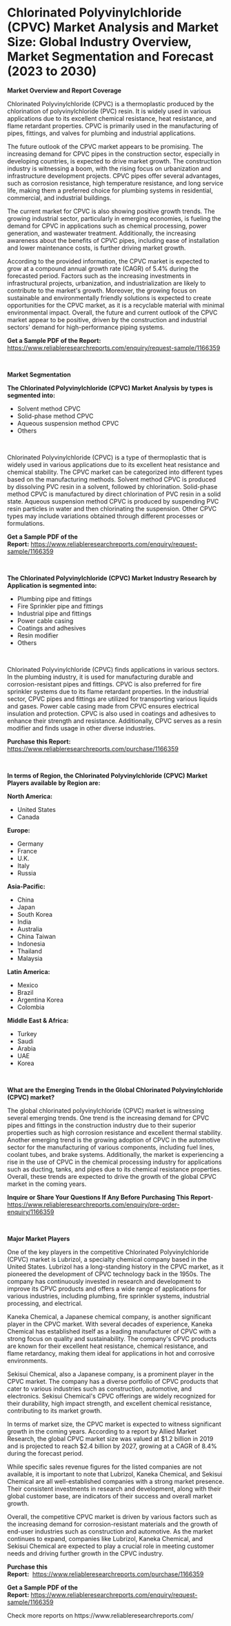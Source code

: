 <p><h1>Chlorinated Polyvinylchloride (CPVC) Market Analysis and Market Size: Global Industry Overview, Market Segmentation and Forecast (2023 to 2030)</h1></p><p><strong>Market Overview and Report Coverage</strong></p>
<p><p>Chlorinated Polyvinylchloride (CPVC) is a thermoplastic produced by the chlorination of polyvinylchloride (PVC) resin. It is widely used in various applications due to its excellent chemical resistance, heat resistance, and flame retardant properties. CPVC is primarily used in the manufacturing of pipes, fittings, and valves for plumbing and industrial applications.</p><p>The future outlook of the CPVC market appears to be promising. The increasing demand for CPVC pipes in the construction sector, especially in developing countries, is expected to drive market growth. The construction industry is witnessing a boom, with the rising focus on urbanization and infrastructure development projects. CPVC pipes offer several advantages, such as corrosion resistance, high temperature resistance, and long service life, making them a preferred choice for plumbing systems in residential, commercial, and industrial buildings.</p><p>The current market for CPVC is also showing positive growth trends. The growing industrial sector, particularly in emerging economies, is fueling the demand for CPVC in applications such as chemical processing, power generation, and wastewater treatment. Additionally, the increasing awareness about the benefits of CPVC pipes, including ease of installation and lower maintenance costs, is further driving market growth.</p><p>According to the provided information, the CPVC market is expected to grow at a compound annual growth rate (CAGR) of 5.4% during the forecasted period. Factors such as the increasing investments in infrastructural projects, urbanization, and industrialization are likely to contribute to the market's growth. Moreover, the growing focus on sustainable and environmentally friendly solutions is expected to create opportunities for the CPVC market, as it is a recyclable material with minimal environmental impact. Overall, the future and current outlook of the CPVC market appear to be positive, driven by the construction and industrial sectors' demand for high-performance piping systems.</p></p>
<p><strong>Get a Sample PDF of the Report:</strong> <a href="https://www.reliableresearchreports.com/enquiry/request-sample/1166359">https://www.reliableresearchreports.com/enquiry/request-sample/1166359</a></p>
<p>&nbsp;</p>
<p><strong>Market Segmentation</strong></p>
<p><strong>The Chlorinated Polyvinylchloride (CPVC) Market Analysis by types is segmented into:</strong></p>
<p><ul><li>Solvent method CPVC</li><li>Solid-phase method CPVC</li><li>Aqueous suspension method CPVC</li><li>Others</li></ul></p>
<p>&nbsp;</p>
<p><p>Chlorinated Polyvinylchloride (CPVC) is a type of thermoplastic that is widely used in various applications due to its excellent heat resistance and chemical stability. The CPVC market can be categorized into different types based on the manufacturing methods. Solvent method CPVC is produced by dissolving PVC resin in a solvent, followed by chlorination. Solid-phase method CPVC is manufactured by direct chlorination of PVC resin in a solid state. Aqueous suspension method CPVC is produced by suspending PVC resin particles in water and then chlorinating the suspension. Other CPVC types may include variations obtained through different processes or formulations.</p></p>
<p><strong>Get a Sample PDF of the Report:</strong>&nbsp;<a href="https://www.reliableresearchreports.com/enquiry/request-sample/1166359">https://www.reliableresearchreports.com/enquiry/request-sample/1166359</a></p>
<p>&nbsp;</p>
<p><strong>The Chlorinated Polyvinylchloride (CPVC) Market Industry Research by Application is segmented into:</strong></p>
<p><ul><li>Plumbing pipe and fittings</li><li>Fire Sprinkler pipe and fittings</li><li>Industrial pipe and fittings</li><li>Power cable casing</li><li>Coatings and adhesives</li><li>Resin modifier</li><li>Others</li></ul></p>
<p>&nbsp;</p>
<p><p>Chlorinated Polyvinylchloride (CPVC) finds applications in various sectors. In the plumbing industry, it is used for manufacturing durable and corrosion-resistant pipes and fittings. CPVC is also preferred for fire sprinkler systems due to its flame retardant properties. In the industrial sector, CPVC pipes and fittings are utilized for transporting various liquids and gases. Power cable casing made from CPVC ensures electrical insulation and protection. CPVC is also used in coatings and adhesives to enhance their strength and resistance. Additionally, CPVC serves as a resin modifier and finds usage in other diverse industries.</p></p>
<p><strong>Purchase this Report:</strong>&nbsp; <a href="https://www.reliableresearchreports.com/purchase/1166359">https://www.reliableresearchreports.com/purchase/1166359</a></p>
<p>&nbsp;</p>
<p><strong>In terms of Region, the Chlorinated Polyvinylchloride (CPVC) Market Players available by Region are:</strong></p>
<p>
    <p> <strong> North America: </strong>
        <ul>
            <li>United States</li>
            <li>Canada</li>
        </ul>
        </p> 
    <p> <strong> Europe: </strong>
        <ul>
            <li>Germany</li>
            <li>France</li>
            <li>U.K.</li>
            <li>Italy</li>
            <li>Russia</li>
        </ul>
        </p> 
    <p> <strong> Asia-Pacific: </strong>
        <ul>
            <li>China</li>
            <li>Japan</li>
            <li>South Korea</li>
            <li>India</li>
            <li>Australia</li>
            <li>China Taiwan</li>
            <li>Indonesia</li>
            <li>Thailand</li>
            <li>Malaysia</li>
        </ul>
        </p> 
    <p> <strong> Latin America: </strong>
        <ul>
            <li>Mexico</li>
            <li>Brazil</li>
            <li>Argentina Korea</li>
            <li>Colombia</li>
        </ul>
        </p> 
    <p> <strong> Middle East & Africa: </strong>
        <ul>
            <li>Turkey</li>
            <li>Saudi</li>
            <li>Arabia</li>
            <li>UAE</li>
            <li>Korea</li>
        </ul>
    </p>
    </p>
<p>&nbsp;</p>
<p><strong>What are the Emerging Trends in the Global Chlorinated Polyvinylchloride (CPVC) market?</strong></p>
<p><p>The global chlorinated polyvinylchloride (CPVC) market is witnessing several emerging trends. One trend is the increasing demand for CPVC pipes and fittings in the construction industry due to their superior properties such as high corrosion resistance and excellent thermal stability. Another emerging trend is the growing adoption of CPVC in the automotive sector for the manufacturing of various components, including fuel lines, coolant tubes, and brake systems. Additionally, the market is experiencing a rise in the use of CPVC in the chemical processing industry for applications such as ducting, tanks, and pipes due to its chemical resistance properties. Overall, these trends are expected to drive the growth of the global CPVC market in the coming years.</p></p>
<p><strong>Inquire or Share Your Questions If Any Before Purchasing This Report</strong>- <a href="https://www.reliableresearchreports.com/enquiry/pre-order-enquiry/1166359">https://www.reliableresearchreports.com/enquiry/pre-order-enquiry/1166359</a></p>
<p>&nbsp;</p>
<p><strong>Major Market Players</strong></p>
<p><p>One of the key players in the competitive Chlorinated Polyvinylchloride (CPVC) market is Lubrizol, a specialty chemical company based in the United States. Lubrizol has a long-standing history in the CPVC market, as it pioneered the development of CPVC technology back in the 1950s. The company has continuously invested in research and development to improve its CPVC products and offers a wide range of applications for various industries, including plumbing, fire sprinkler systems, industrial processing, and electrical.</p><p>Kaneka Chemical, a Japanese chemical company, is another significant player in the CPVC market. With several decades of experience, Kaneka Chemical has established itself as a leading manufacturer of CPVC with a strong focus on quality and sustainability. The company's CPVC products are known for their excellent heat resistance, chemical resistance, and flame retardancy, making them ideal for applications in hot and corrosive environments.</p><p>Sekisui Chemical, also a Japanese company, is a prominent player in the CPVC market. The company has a diverse portfolio of CPVC products that cater to various industries such as construction, automotive, and electronics. Sekisui Chemical's CPVC offerings are widely recognized for their durability, high impact strength, and excellent chemical resistance, contributing to its market growth.</p><p>In terms of market size, the CPVC market is expected to witness significant growth in the coming years. According to a report by Allied Market Research, the global CPVC market size was valued at $1.2 billion in 2019 and is projected to reach $2.4 billion by 2027, growing at a CAGR of 8.4% during the forecast period.</p><p>While specific sales revenue figures for the listed companies are not available, it is important to note that Lubrizol, Kaneka Chemical, and Sekisui Chemical are all well-established companies with a strong market presence. Their consistent investments in research and development, along with their global customer base, are indicators of their success and overall market growth.</p><p>Overall, the competitive CPVC market is driven by various factors such as the increasing demand for corrosion-resistant materials and the growth of end-user industries such as construction and automotive. As the market continues to expand, companies like Lubrizol, Kaneka Chemical, and Sekisui Chemical are expected to play a crucial role in meeting customer needs and driving further growth in the CPVC industry.</p></p>
<p><strong>Purchase this Report:</strong>&nbsp;&nbsp;<a href="https://www.reliableresearchreports.com/purchase/1166359">https://www.reliableresearchreports.com/purchase/1166359</a></p>
<p></p>
<p><strong>Get a Sample PDF of the Report:</strong>&nbsp;<a href="https://www.reliableresearchreports.com/enquiry/request-sample/1166359">https://www.reliableresearchreports.com/enquiry/request-sample/1166359</a></p>
<p>Check more reports on https://www.reliableresearchreports.com/</p>
